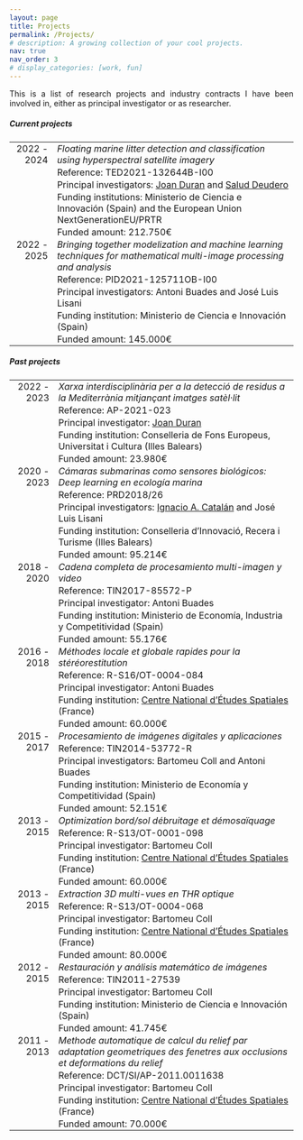 ```yaml
---
layout: page
title: Projects
permalink: /Projects/
# description: A growing collection of your cool projects.
nav: true
nav_order: 3
# display_categories: [work, fun]
---
```

<div style="text-align: justify">
<p>This is a list of research projects and industry contracts I have been involved in, either as principal investigator or as researcher.</p>


<div class="projects">
<h5 class="category" id="currentProj">Current projects</h5>

<style type="text/css">
.tg  {border-collapse:collapse; border-width:0px}
.tg td{padding:1px 8px;}
.tg .tg-1{text-align:right;vertical-align:top}
.tg .tg-2{text-align:left;vertical-align:top}
.tg .tg-12{padding: 10px 8px 1px 8px; text-align:right;vertical-align:top}
.tg .tg-22{padding: 10px 8px 1px 8px; text-align:left;vertical-align:top}
</style>

<table class="tg">
  <tr>
    <td class="tg-1" rowspan="5">2022 - 2024</td>
    <td class="tg-2"><i>Floating marine litter detection and classification using hyperspectral satellite imagery</i></td>
  </tr>
  <tr>
    <td class="tg-2">Reference: TED2021-132644B-I00</td>
  </tr>
  <tr>
    <td class="tg-2">Principal investigators: <u>Joan Duran</u> and <a href="http://www.ba.ieo.es/en/personal/12-contacts/15-salud-deudero-company">Salud Deudero</a></td>
  </tr>
  <tr>
    <td class="tg-2">Funding institutions: Ministerio de Ciencia e Innovación (Spain) and the European Union NextGenerationEU/PRTR </td>
  </tr>
  <tr>
    <td class="tg-2">Funded amount: 212.750€ </td>
  </tr>
  <tr>
    <td class="tg-1" rowspan="5">2022 - 2025</td>
    <td class="tg-2"><i> Bringing together modelization and machine learning techniques for mathematical
    multi-image processing and analysis</i></td>
  </tr>
  <tr>
    <td class="tg-2">Reference: PID2021-125711OB-I00</td>
  </tr>
  <tr>
    <td class="tg-2">Principal investigators: Antoni Buades and José Luis Lisani</td>
  </tr>
  <tr>
    <td class="tg-2">Funding institution: Ministerio de Ciencia e Innovación (Spain)</td>
  </tr>
  <tr>
    <td class="tg-2">Funded amount: 145.000€ </td>
  </tr>
</table>


<h5 class="category" id="partProj">Past projects</h5>
<table class="tg">
  <tr>
    <td class="tg-1" rowspan="5">2022 - 2023</td>
    <td class="tg-2"><i>Xarxa interdisciplinària per a la detecció de residus a la Mediterrània mitjançant imatges satèl·lit</i></td>
  </tr>
  <tr>
    <td class="tg-2">Reference: AP-2021-023</td>
  </tr>
  <tr>
    <td class="tg-2">Principal investigator: <u>Joan Duran</u></td>
  </tr>
  <tr>
    <td class="tg-2">Funding institution: Conselleria de Fons Europeus, Universitat i Cultura (Illes Balears)</td>
  </tr>
  <tr>
    <td class="tg-2">Funded amount: 23.980€ </td>
  </tr>
  <tr>
    <td class="tg-1" rowspan="5">2020 - 2023</td>
    <td class="tg-2"><i>Cámaras submarinas como sensores biológicos: Deep learning en ecología marina</i></td>
  </tr>
  <tr>
    <td class="tg-2">Reference: PRD2018/26</td>
  </tr>
  <tr>
    <td class="tg-2">Principal investigators: <a href="https://imedea.uib-csic.es/el-instituto/personal/?staff_id=652">Ignacio A. Catalán</a> and José Luis Lisani</td>
  </tr>
  <tr>
    <td class="tg-2">Funding institution: Conselleria d’Innovació, Recera i Turisme (Illes Balears)</td>
  </tr>
  <tr>
    <td class="tg-2">Funded amount: 95.214€ </td>
  </tr>
  <tr>
    <td class="tg-1" rowspan="5">2018 - 2020</td>
    <td class="tg-2"><i> Cadena completa de procesamiento multi-imagen y video</i></td>
  </tr>
  <tr>
    <td class="tg-2">Reference: TIN2017-85572-P</td>
  </tr>
  <tr>
    <td class="tg-2">Principal investigator: Antoni Buades</td>
  </tr>
  <tr>
    <td class="tg-2">Funding institution: Ministerio de Economía, Industria y Competitividad (Spain)</td>
  </tr>
  <tr>
    <td class="tg-2">Funded amount: 55.176€ </td>
  </tr>
  <tr>
    <td class="tg-1" rowspan="5">2016 - 2018</td>
    <td class="tg-2"><i> Méthodes locale et globale rapides pour la stéréorestitution</i></td>
  </tr>
  <tr>
    <td class="tg-2">Reference: R-S16/OT-0004-084</td>
  </tr>
  <tr>
    <td class="tg-2">Principal investigator: Antoni Buades</td>
  </tr>
  <tr>
    <td class="tg-2">Funding institution: <a href="https://cnes.fr/en">Centre National d’Études Spatiales</a> (France)</td>
  </tr>
  <tr>
    <td class="tg-2">Funded amount: 60.000€ </td>
  </tr>
  <tr>
  <td class="tg-1" rowspan="5">2015 - 2017</td>
  <td class="tg-2"><i> Procesamiento de imágenes digitales y aplicaciones</i></td>
</tr>
<tr>
  <td class="tg-2">Reference:  TIN2014-53772-R</td>
</tr>
<tr>
  <td class="tg-2">Principal investigators: Bartomeu Coll and Antoni Buades</td>
</tr>
<tr>
  <td class="tg-2">Funding institution: Ministerio de Economía y Competitividad (Spain)</td>
</tr>
<tr>
  <td class="tg-2">Funded amount: 52.151€ </td>
</tr>
<tr>
  <td class="tg-1" rowspan="5">2013 - 2015</td>
  <td class="tg-2"><i> Optimization bord/sol débruitage et démosaïquage</i></td>
</tr>
<tr>
  <td class="tg-2">Reference: R-S13/OT-0001-098</td>
</tr>
<tr>
  <td class="tg-2">Principal investigator: Bartomeu Coll</td>
</tr>
<tr>
  <td class="tg-2">Funding institution: <a href="https://cnes.fr/en">Centre National d’Études Spatiales</a> (France)</td>
</tr>
<tr>
  <td class="tg-2">Funded amount: 60.000€ </td>
</tr>
<tr>
  <td class="tg-1" rowspan="5">2013 - 2015</td>
  <td class="tg-2"><i> Extraction 3D multi-vues en THR optique</i></td>
</tr>
<tr>
  <td class="tg-2">Reference: R-S13/OT-0004-068</td>
</tr>
<tr>
  <td class="tg-2">Principal investigator: Bartomeu Coll</td>
</tr>
<tr>
  <td class="tg-2">Funding institution: <a href="https://cnes.fr/en">Centre National d’Études Spatiales</a> (France)</td>
</tr>
<tr>
  <td class="tg-2">Funded amount: 80.000€ </td>
</tr>
<tr>
<td class="tg-1" rowspan="5">2012 - 2015</td>
<td class="tg-2"><i> Restauración y análisis matemático de imágenes</i></td>
</tr>
<tr>
<td class="tg-2">Reference:  TIN2011-27539</td>
</tr>
<tr>
<td class="tg-2">Principal investigator: Bartomeu Coll</td>
</tr>
<tr>
<td class="tg-2">Funding institution: Ministerio de Ciencia e Innovación (Spain)</td>
</tr>
<tr>
<td class="tg-2">Funded amount: 41.745€ </td>
</tr>
<tr>
  <td class="tg-1" rowspan="5">2011 - 2013</td>
  <td class="tg-2"><i> Methode automatique de calcul du relief par adaptation geometriques des fenetres aux occlusions et deformations du relief</i></td>
</tr>
<tr>
  <td class="tg-2">Reference: DCT/SI/AP-2011.0011638</td>
</tr>
<tr>
  <td class="tg-2">Principal investigator: Bartomeu Coll</td>
</tr>
<tr>
  <td class="tg-2">Funding institution: <a href="https://cnes.fr/en">Centre National d’Études Spatiales</a> (France)</td>
</tr>
<tr>
  <td class="tg-2">Funded amount: 70.000€ </td>
</tr>
</table>
</div>

